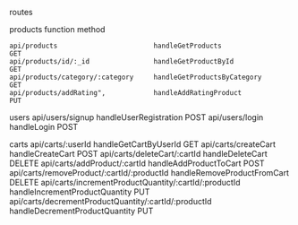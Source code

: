 routes

products                                function                                          method

    api/products                        handleGetProducts                                GET
    api/products/id/:_id                handleGetProductById                               GET 
    api/products/category/:category     handleGetProductsByCategory                        GET
    api/products/addRating",            handleAddRatingProduct                             PUT

users
    api/users/signup                    handleUserRegistration                  POST
    api/users/login                     handleLogin                             POST

carts
    api/carts/:userId                   handleGetCartByUserId                   GET
    api/carts/createCart                handleCreateCart                        POST
    api/carts/deleteCart/:cartId        handleDeleteCart                        DELETE
    api/carts/addProduct/:cartId                           handleAddProductToCart          POST
    api/carts/removeProduct/:cartId/:productId             handleRemoveProductFromCart     DELETE
    api/carts/incrementProductQuantity/:cartId/:productId  handleIncrementProductQuantity  PUT
    api/carts/decrementProductQuantity/:cartId/:productId  handleDecrementProductQuantity  PUT
